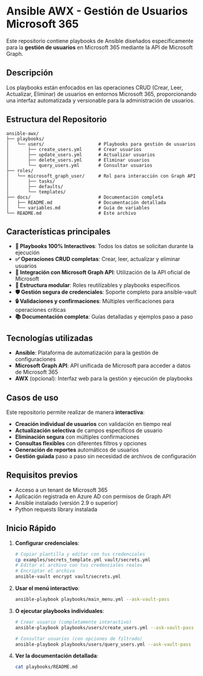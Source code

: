 # Ansible AWX - Gestión de Usuarios Microsoft 365

Este repositorio contiene playbooks de Ansible diseñados específicamente para la **gestión de usuarios** en Microsoft 365 mediante la API de Microsoft Graph.

## Descripción

Los playbooks están enfocados en las operaciones CRUD (Crear, Leer, Actualizar, Eliminar) de usuarios en entornos Microsoft 365, proporcionando una interfaz automatizada y versionable para la administración de usuarios.

## Estructura del Repositorio

```
ansible-awx/
├── playbooks/
│   └── users/                    # Playbooks para gestión de usuarios
│       ├── create_users.yml      # Crear usuarios
│       ├── update_users.yml      # Actualizar usuarios
│       ├── delete_users.yml      # Eliminar usuarios
│       └── query_users.yml       # Consultar usuarios
├── roles/
│   └── microsoft_graph_user/     # Rol para interacción con Graph API
│       ├── tasks/
│       ├── defaults/
│       └── templates/
├── docs/                         # Documentación completa
│   ├── README.md                 # Documentación detallada
│   └── variables.md              # Guía de variables
└── README.md                     # Este archivo
```

## Características principales

- **🎯 Playbooks 100% Interactivos**: Todos los datos se solicitan durante la ejecución
- **✅ Operaciones CRUD completas**: Crear, leer, actualizar y eliminar usuarios
- **🔗 Integración con Microsoft Graph API**: Utilización de la API oficial de Microsoft
- **🔧 Estructura modular**: Roles reutilizables y playbooks específicos
- **🛡️ Gestión segura de credenciales**: Soporte completo para ansible-vault
- **🔒 Validaciones y confirmaciones**: Múltiples verificaciones para operaciones críticas
- **📚 Documentación completa**: Guías detalladas y ejemplos paso a paso

## Tecnologías utilizadas

- **Ansible**: Plataforma de automatización para la gestión de configuraciones
- **Microsoft Graph API**: API unificada de Microsoft para acceder a datos de Microsoft 365
- **AWX** (opcional): Interfaz web para la gestión y ejecución de playbooks

## Casos de uso

Este repositorio permite realizar de manera **interactiva**:
- **Creación individual de usuarios** con validación en tiempo real
- **Actualización selectiva** de campos específicos de usuario
- **Eliminación segura** con múltiples confirmaciones
- **Consultas flexibles** con diferentes filtros y opciones
- **Generación de reportes** automáticos de usuarios
- **Gestión guiada** paso a paso sin necesidad de archivos de configuración

## Requisitos previos

- Acceso a un tenant de Microsoft 365
- Aplicación registrada en Azure AD con permisos de Graph API
- Ansible instalado (versión 2.9 o superior)
- Python requests library instalada

## Inicio Rápido

1. **Configurar credenciales**:
   ```bash
   # Copiar plantilla y editar con tus credenciales
   cp examples/secrets_template.yml vault/secrets.yml
   # Editar el archivo con tus credenciales reales
   # Encriptar el archivo
   ansible-vault encrypt vault/secrets.yml
   ```

2. **Usar el menú interactivo**:
   ```bash
   ansible-playbook playbooks/main_menu.yml --ask-vault-pass
   ```

3. **O ejecutar playbooks individuales**:
   ```bash
   # Crear usuario (completamente interactivo)
   ansible-playbook playbooks/users/create_users.yml --ask-vault-pass
   
   # Consultar usuarios (con opciones de filtrado)
   ansible-playbook playbooks/users/query_users.yml --ask-vault-pass
   ```

4. **Ver la documentación detallada**:
   ```bash
   cat playbooks/README.md
   ```
